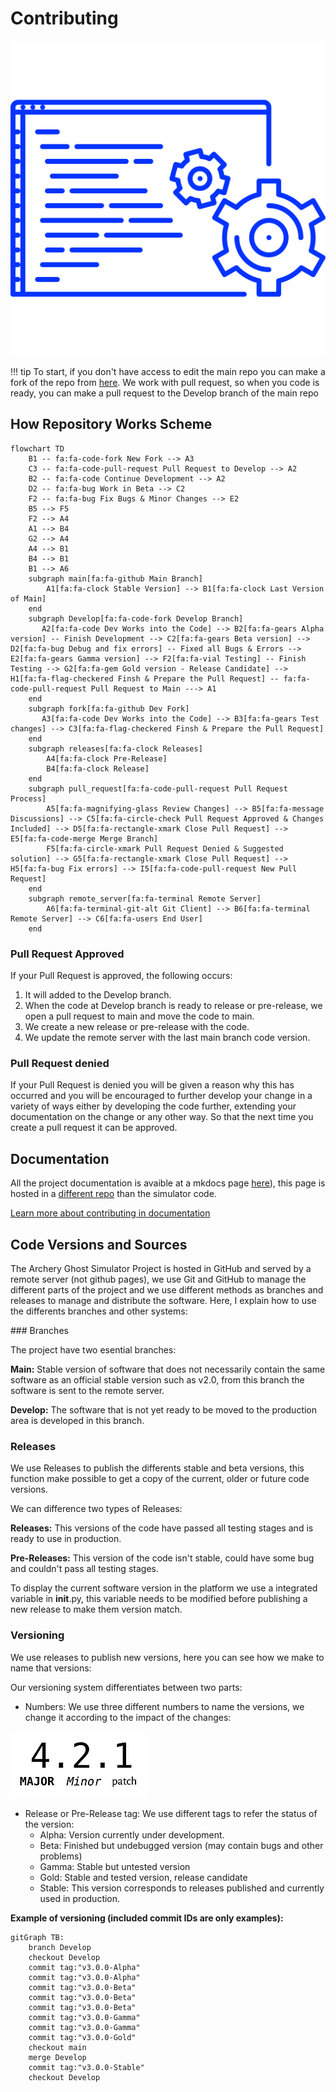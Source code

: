 # Contributing

![Contributing Logo](../images/contributing.svg)

!!! tip
    To start, if you don't have access to edit the main repo you can make a fork of the repo from [here](https://github.com/Isaaker/Ghost_Simulator_ES/fork). We work with pull request, so when you code is ready, you can make a pull request to the Develop branch of the main repo

## How Repository Works Scheme

```mermaid
flowchart TD
    B1 -- fa:fa-code-fork New Fork --> A3
    C3 -- fa:fa-code-pull-request Pull Request to Develop --> A2
    B2 -- fa:fa-code Continue Development --> A2
    D2 -- fa:fa-bug Work in Beta --> C2
    F2 -- fa:fa-bug Fix Bugs & Minor Changes --> E2
    B5 --> F5
    F2 --> A4
    A1 --> B4
    G2 --> A4
    A4 --> B1
    B4 --> B1
    B1 --> A6
    subgraph main[fa:fa-github Main Branch]
        A1[fa:fa-clock Stable Version] --> B1[fa:fa-clock Last Version of Main]
    end
    subgraph Develop[fa:fa-code-fork Develop Branch]
       A2[fa:fa-code Dev Works into the Code] --> B2[fa:fa-gears Alpha version] -- Finish Development --> C2[fa:fa-gears Beta version] --> D2[fa:fa-bug Debug and fix errors] -- Fixed all Bugs & Errors --> E2[fa:fa-gears Gamma version] --> F2[fa:fa-vial Testing] -- Finish Testing --> G2[fa:fa-gem Gold version - Release Candidate] --> H1[fa:fa-flag-checkered Finsh & Prepare the Pull Request] -- fa:fa-code-pull-request Pull Request to Main ---> A1
    end
    subgraph fork[fa:fa-github Dev Fork]
       A3[fa:fa-code Dev Works into the Code] --> B3[fa:fa-gears Test changes] --> C3[fa:fa-flag-checkered Finsh & Prepare the Pull Request]
    end
    subgraph releases[fa:fa-clock Releases]
        A4[fa:fa-clock Pre-Release]
        B4[fa:fa-clock Release]
    end
    subgraph pull_request[fa:fa-code-pull-request Pull Request Process]
        A5[fa:fa-magnifying-glass Review Changes] --> B5[fa:fa-message Discussions] --> C5[fa:fa-circle-check Pull Request Approved & Changes Included] --> D5[fa:fa-rectangle-xmark Close Pull Request] --> E5[fa:fa-code-merge Merge Branch]
        F5[fa:fa-circle-xmark Pull Request Denied & Suggested solution] --> G5[fa:fa-rectangle-xmark Close Pull Request] --> H5[fa:fa-bug Fix errors] --> I5[fa:fa-code-pull-request New Pull Request]
    end
    subgraph remote_server[fa:fa-terminal Remote Server]
        A6[fa:fa-terminal-git-alt Git Client] --> B6[fa:fa-terminal Remote Server] --> C6[fa:fa-users End User]
    end
```

### Pull Request Approved

If your Pull Request is approved, the following occurs:

1. It will added to the Develop branch.
2. When the code at Develop branch is ready to release or pre-release, we open a pull request to main and move the code to main.
3. We create a new release or pre-release with the code.
4. We update the remote server with the last main branch code version.

### Pull Request denied

If your Pull Request is denied you will be given a reason why this has occurred and you will be encouraged to further develop your change in a variety of ways either by developing the code further, extending your documentation on the change or any other way. So that the next time you create a pull request it can be approved.

## Documentation

All the project documentation is avaible at a mkdocs page [here](https://isaaker.github.io/archerysimulator/)), this page is hosted in a [different repo](https://github.com/Isaaker/archerysimulator?tab%253Dreadme-ov-file) than the simulator code.

[Learn more about contributing in documentation](./contributing_documentation.md)

## Code Versions and Sources

The Archery Ghost Simulator Project is hosted in GitHub and served by a remote server (not github pages), we use Git and GitHub to manage the different parts of the project and we use different methods as branches and releases to manage and distribute the software. Here, I explain how to use the differents branches and other systems:

### Branches

The project have two esential branches:

**Main:** Stable version of software that does not necessarily contain the same software as an official stable version such as v2.0, from this branch the software is sent to the remote server.

**Develop:** The software that is not yet ready to be moved to the production area is developed in this branch.

### Releases

We use Releases to publish the differents stable and beta versions, this function make possible to get a copy of the current, older or future code versions.

We can difference two types of Releases:

**Releases:** This versions of the code have passed all testing stages and is ready to use in production.

**Pre-Releases:** This version of the code isn't stable, could have some bug and couldn't pass all testing stages.

To display the current software version in the platform we use a integrated variable in __init__.py, this variable needs to be modified before publishing a new release to make them version match.

### Versioning

We use releases to publish new versions, here you can see how we make to name that versions:

Our versioning system differentiates between two parts:

- Numbers: We use three different numbers to name the versions, we change it according to the impact of the changes:

![Number Versioning Image](../images/number_versioning.jpg)

- Release or Pre-Release tag: We use different tags to refer the status of the version:
    - Alpha: Version currently under development.
    - Beta: Finished but undebugged version (may contain bugs and other problems)
    - Gamma: Stable but untested version
    - Gold: Stable and tested version, release candidate
    - Stable: This version corresponds to releases published and currently used in production.

**Example of versioning (included commit IDs are only examples):**

```mermaid
gitGraph TB:
    branch Develop
    checkout Develop
    commit tag:"v3.0.0-Alpha"   
    commit tag:"v3.0.0-Alpha"   
    commit tag:"v3.0.0-Beta"
    commit tag:"v3.0.0-Beta"
    commit tag:"v3.0.0-Beta"
    commit tag:"v3.0.0-Gamma"
    commit tag:"v3.0.0-Gamma"
    commit tag:"v3.0.0-Gold"
    checkout main
    merge Develop
    commit tag:"v3.0.0-Stable"
    checkout Develop   
```